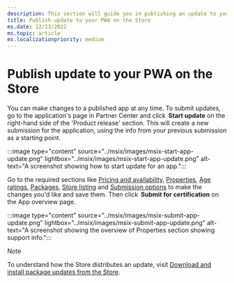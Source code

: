 ```yaml
---
description: This section will guide you in publishing an update to your PWA app on the Store.
title: Publish update to your PWA on the Store
ms.date: 12/13/2022
ms.topic: article
ms.localizationpriority: medium
---
```


# Publish update to your PWA on the Store

You can make changes to a published app at any time. To submit updates, go to the application's page in Partner Center and click  **Start update** on the right-hand side of the 'Product release' section. This will create a new submission for the application, using the info from your previous submission as a starting point.

:::image type="content" source="../msix/images/msix-start-app-update.png" lightbox="../msix/images/msix-start-app-update.png" alt-text="A screenshot showing how to start update for an app.":::

Go to the required sections like [Pricing and availability](./price-and-availability.md), [Properties](./enter-app-properties.md), [Age ratings](./age-ratings.md), [Packages](./upload-app-packages.md), [Store listing](./create-app-store-listing.md) and [Submission options](./manage-submission-options.md) to make the changes you'd like and save them. Then click  **Submit for certification** on the App overview page.

:::image type="content" source="../msix/images/msix-submit-app-update.png" lightbox="../msix/images/msix-submit-app-update.png" alt-text="A screenshot showing the overview of Properties section showing support info.":::

> [!NOTE]
> To understand how the Store distributes an update, visit [Download and install package updates from the Store](/windows/uwp/packaging/self-install-package-updates#mandatory-package-updates).

